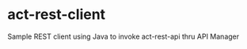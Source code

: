 act-rest-client
===============

Sample REST client using Java to invoke act-rest-api thru API Manager 
